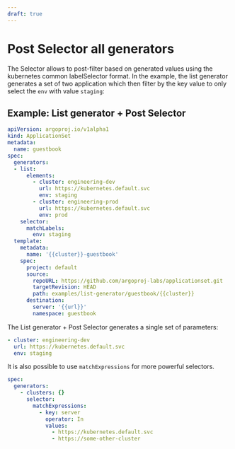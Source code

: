 ```yaml
---
draft: true
---
```


# Post Selector all generators

The Selector allows to post-filter based on generated values using the kubernetes common labelSelector format. In the example, the list generator generates a set of two application which then filter by the key value to only select the `env` with value `staging`:

## Example: List generator + Post Selector
```yaml
apiVersion: argoproj.io/v1alpha1
kind: ApplicationSet
metadata:
  name: guestbook
spec:
  generators:
  - list:
      elements:
        - cluster: engineering-dev
          url: https://kubernetes.default.svc
          env: staging
        - cluster: engineering-prod
          url: https://kubernetes.default.svc
          env: prod
    selector:
      matchLabels:
        env: staging
  template:
    metadata:
      name: '{{cluster}}-guestbook'
    spec:
      project: default
      source:
        repoURL: https://github.com/argoproj-labs/applicationset.git
        targetRevision: HEAD
        path: examples/list-generator/guestbook/{{cluster}}
      destination:
        server: '{{url}}'
        namespace: guestbook
```

The List generator + Post Selector generates a single set of parameters:

```yaml
- cluster: engineering-dev
  url: https://kubernetes.default.svc
  env: staging
```

It is also possible to use `matchExpressions` for more powerful selectors.

```yaml
spec:
  generators:
    - clusters: {}
      selector:
        matchExpressions:
          - key: server
            operator: In
            values:
              - https://kubernetes.default.svc
              - https://some-other-cluster
```
